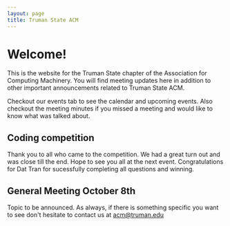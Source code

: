 ```yaml
---
layout: page
title: Truman State ACM
---
```


# Welcome!

This is the website for the Truman State chapter of the Association for Computing Machinery. You will find meeting updates here in addition to other important announcements related to Truman State ACM. 

Checkout our events tab to see the calendar and upcoming events. Also checkout the meeting minutes if you missed a meeting and would like to know what was talked about. 

## Coding competition

Thank you to all who came to the competition. We had a great turn out and was close till the end. Hope to see you all at the next event. Congratulations for Dat Tran for sucessfully completing all questions and winning.

## General Meeting October 8th 

Topic to be announced. As always, if there is something specific you want to see don't hesitate to contact us at acm@truman.edu